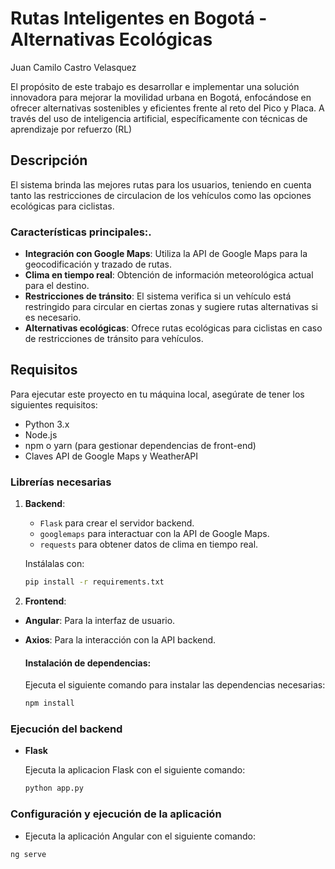 # Rutas Inteligentes en Bogotá - Alternativas Ecológicas

Juan Camilo Castro Velasquez

El propósito de este trabajo es desarrollar e implementar una solución innovadora para mejorar la movilidad urbana en Bogotá, 
enfocándose en ofrecer alternativas sostenibles y eficientes frente al reto del Pico y Placa. A través del uso de inteligencia artificial, específicamente con técnicas de aprendizaje por refuerzo (RL)


## Descripción

El sistema brinda las mejores rutas para los usuarios, teniendo en cuenta tanto las restricciones de circulacion de los vehículos como las opciones ecológicas para ciclistas. 

### Características principales:.
- **Integración con Google Maps**: Utiliza la API de Google Maps para la geocodificación y trazado de rutas.
- **Clima en tiempo real**: Obtención de información meteorológica actual para el destino.
- **Restricciones de tránsito**: El sistema verifica si un vehículo está restringido para circular en ciertas zonas y sugiere rutas alternativas si es necesario.
- **Alternativas ecológicas**: Ofrece rutas ecológicas para ciclistas en caso de restricciones de tránsito para vehículos.

## Requisitos

Para ejecutar este proyecto en tu máquina local, asegúrate de tener los siguientes requisitos:

- Python 3.x
- Node.js
- npm o yarn (para gestionar dependencias de front-end)
- Claves API de Google Maps y WeatherAPI

### Librerías necesarias

1. **Backend**: 
   - `Flask` para crear el servidor backend.
   - `googlemaps` para interactuar con la API de Google Maps.
   - `requests` para obtener datos de clima en tiempo real.
   
   Instálalas con:
   ```bash
   pip install -r requirements.txt


2. **Frontend**: 
- **Angular**: Para la interfaz de usuario.
- **Axios**: Para la interacción con la API backend.
   
  #### Instalación de dependencias:

  Ejecuta el siguiente comando para instalar las dependencias necesarias:
   ```bash
   npm install
   
###  **Ejecución del backend**
- **Flask**


  Ejecuta la aplicacion Flask con el siguiente comando:
   ```bash
   python app.py

###  **Configuración y ejecución de la aplicación**


- Ejecuta la aplicación Angular con el siguiente comando:


```bash
ng serve








